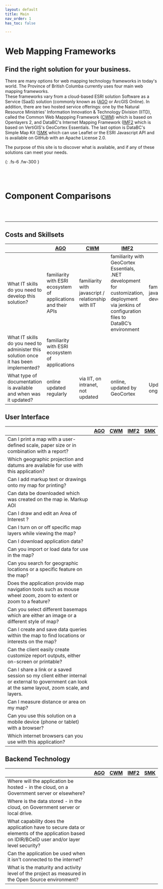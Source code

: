 ```yaml
---
layout: default
title: Main
nav_order: 1
has_toc: false

---
```


# Web Mapping Frameworks

## Find the right solution for your business. 

There are many options for web mapping technology frameworks in today's world. The Province of British Columba currently uses four main web mapping frameworks.<br> These frameworks vary from a cloud-based ESRI solution Software as a Service (SaaS) solution (commonly known as ([AGO](web-mapping-frameworks/AGO.html) or ArcGIS Online). In addition, there are two hosted service offerings: one by the Natural Resource Ministries' Information Innovation & Technology Division (IITD), called the Common Web Mappping Framework ([CWM](web-mapping-frameworks/CWM.html)) which is based on Openlayers 2, and DataBC's Internet Mapping Framework ([IMF2](web-mapping-frameworks/IMF2.html) which is based on VertiGIS's GeoCortex Essentials. The last option is DataBC's Simple Map Kit ([SMK](web-mapping-frameworks/SMK.html) which can use Leaflet or the ESRI Javascript API and is available on GitHub with an Apache License 2.0.

The purpose of this site is to discover what is available, and if any of these solutions can meet your needs.

{: .fs-6 .fw-300 }

<br><br>

# Component Comparisons

<br><br>

--------------
## Costs and Skillsets

|                                                                                    |[AGO](web-mapping-frameworks/AGO.html)| [CWM](web-mapping-frameworks/CWM.html)  | [IMF2](web-mapping-frameworks/IMF2.html) |[SMK](web-mapping-frameworks/SMK.html)  |
|------------------------------------------------------------------------------------|------|------|------|-----|
|What IT skills do you need to develop this solution?                                 |familiarity with ESRI ecosystem of applications and their APIs|familiarity with javascript / relationship with IIT|familiarity with GeoCortex Essentials, .NET development for customization, deployment via jenkins of configuration files to DataBC’s environment|familiarity with javascript development/github|
|What IT skills do you need to administer this solution once it has been implemented? |familiarity with ESRI ecosystem of applications||||
|What type of documentation is available and when was it updated?                     |online updated regularly|via IIT, on intranet, not updated|online, updated by GeoCortex|Updated by Databc, ongoing|

## User Interface

|                                                                                    |[AGO](/web-mapping-frameworks/AGO.html)| [CWM](/web-mapping-frameworks/CWM.html)  | [IMF2](/web-mapping-frameworks/IMF2.html) |[SMK](web-mapping-frameworks/SMK.html)  |
|------------------------------------------------------------------------------------|------|------|------|-----|
Can I print a map with a user-defined scale, paper size or in combination with a report?|||||
Which geographic projection and datums are available for use with this application?|||||
Can I add markup text or drawings onto my map for printing?|||||
Can data be downloaded which was created on the map ie. Markup AOI|||||
Can I draw and edit an Area of Interest ?|||||
Can I turn on or off specific map layers while viewing the map?|||||
Can I download application data?|||||
Can you import or load data for use in the map?|||||
Can you search for geographic locations or a specific feature on the map?|||||
Does the application provide map navigation tools such as mouse wheel zoom, zoom to extent or zoom to a feature?|||||
Can you select different basemaps which are either an image or a different style of map?|||||
Can I create and save data queries within the map to find locations or interests on the map?|||||
Can the client easily create customize report outputs, either on-screen or printable?|||||
Can I share a link or a saved session so my client either internal or external to government can look at the same layout, zoom scale, and layers. |||||
Can I measure distance or area on my map?|||||
Can you use this solution on a mobile device (phone or tablet) with a browser?|||||
Which internet browsers can you use with this application?|||||

## Backend Technology

|                                                                                    |[AGO](/web-mapping-frameworks/AGO.html)| [CWM](/web-mapping-frameworks/CWM.html)  | [IMF2](/web-mapping-frameworks/IMF2.html) |[SMK](web-mapping-frameworks/SMK.html)  |
|------------------------------------------------------------------------------------|------|------|------|-----|
Where will the application be hosted - in the cloud, on a Government server or elsewhere?|||||
Where is the data stored - in the cloud, on Government server or local drive.|||||
What capability does the application have to secure data or elements of the application based on IDIR/BCeID user and/or layer level security?|||||
Can the application be used when it isn't connected to the internet?|||||
What is the maturity and activity level of the project as measured in the Open Source environment?  |||||

